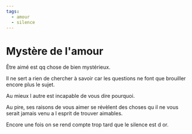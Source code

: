 ```yaml
---
tags:
  - amour
  - silence
---
```


# Mystère de l'amour

Être aimé est qq chose de bien mystérieux. 

Il ne sert a rien de chercher à savoir car les questions ne font que brouiller encore plus le sujet. 

Au mieux l autre est incapable de vous dire pourquoi. 

Au pire, ses raisons de vous aimer se révèlent des choses qu il ne vous serait jamais venu a l esprit de trouver aimables. 

Encore une fois on se rend compte trop tard que le silence est d or.

